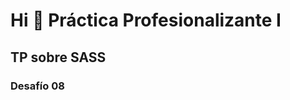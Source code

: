 Hi 👋 Práctica Profesionalizante I
===================================

## TP sobre SASS 
### Desafío 08